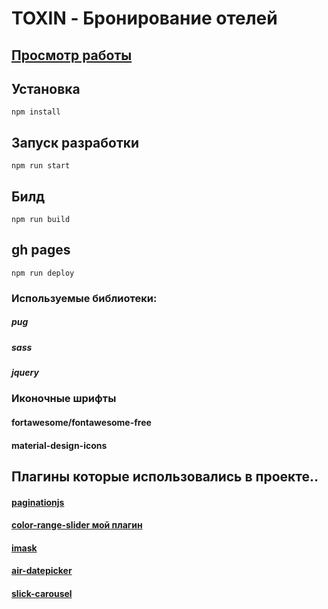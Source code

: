 
# TOXIN - Бронирование отелей



## [Просмотр работы](https://igorpichnenko.github.io/project/)

## Установка
```
npm install
```
## Запуск разработки
```
npm run start
```
## Билд 
```
npm run build
```
## gh pages
```
npm run deploy
```

### Используемые библиотеки:

##### pug
##### sass
##### jquery

### Иконочные шрифты

#### fortawesome/fontawesome-free
#### material-design-icons

## Плагины которые использовались в проекте.. 

#### [paginationjs](https://pagination.js.org/)
#### [color-range-slider мой плагин](https://www.npmjs.com/package/color-range-slider)
#### [imask](https://imask.js.org/)
#### [air-datepicker](http://t1m0n.name/air-datepicker/docs/index-ru.html)
#### [slick-carousel](https://kenwheeler.github.io/slick/)

